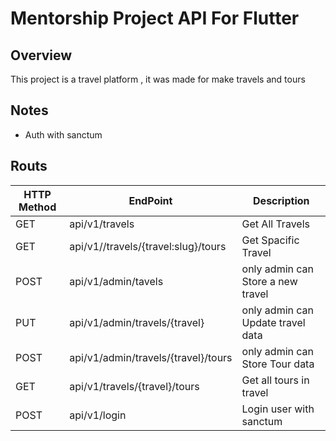 <h1>Mentorship Project API For Flutter</h1> 
<h2>Overview</h2> 

<p>
    This project is a travel platform , it was made for make travels and tours
</p>
<h2>Notes</h2>
<ul>
    <li>Auth with <span styale="background-color: grey">sanctum</span></li>
</ul>

 <h2>Routs</h2>

| HTTP Method | EndPoint | Description |
|---|---|---|
| GET |  api/v1/travels | Get All Travels |
| GET | api/v1//travels/{travel:slug}/tours | Get Spacific Travel |
| POST | api/v1/admin/tavels | only admin can Store a new travel |
| PUT |  api/v1/admin/travels/{travel} | only admin can Update travel data  |
| POST | api/v1/admin/travels/{travel}/tours | only admin can Store Tour data  |
| GET | api/v1/travels/{travel}/tours | Get all tours in travel |
| POST | api/v1/login | Login user with sanctum |

